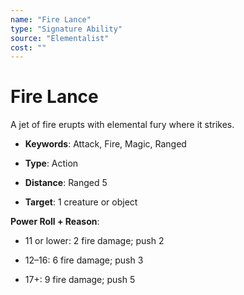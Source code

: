 ```yaml
---
name: "Fire Lance"
type: "Signature Ability"
source: "Elementalist"
cost: ""
---
```


# Fire Lance

A jet of fire erupts with elemental fury where it strikes.


- **Keywords**: Attack, Fire, Magic, Ranged

- **Type**: Action

- **Distance**: Ranged 5

- **Target**: 1 creature or object

**Power Roll + Reason**:


- 11 or lower: 2 fire damage; push 2

- 12–16: 6 fire damage; push 3

- 17+: 9 fire damage; push 5
